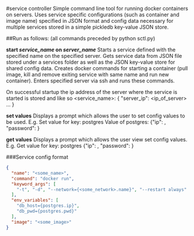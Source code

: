 #service controller
Simple command line tool for running docker containers on servers.
Uses service specific configurations (such as container and image name) specified
in JSON format and config data necessary for multiple services stored in a simple
pickledb key-value JSON store.

##Run as follows:
(all commands preceded by python sctl.py)

**start *service_name* on *server_name***
Starts a service defined with the specified name on the specified server.
Gets service data from JSON file stored under a services folder as well as
the JSON key-value store for shared config data. Creates docker commands for
starting a container (pull image, kill and remove exiting service with same name
and run new container). Enters specified server via ssh and runs these commands.

On successful startup the ip address of the server where the service is started
is stored and like so <service_name>: { "server_ip": <ip_of_server> ... }

**set values**
Displays a prompt which allows the user to set config values to be used.
E.g.
Set value for key: postgres
Value of postgres: {"ip": <ip>, "password": <pwd>}

**get values**
Displays a prompt which allows the user view set config values.
E.g.
Get value for key: postgres
{"ip": <ip>, "password": <pwd>}

###Service config format
```json
{
  "name": "<some_name>",
  "command": "docker run",
  "keyword_args": [
    "-t", "-d", "--network={<some_network>.name}", "--restart always"
  ],
  "env_variables": [
    "db_host={postgres.ip}",
    "db_pwd={postgres.pwd}"
  ],
  "image": "<some_image>"
}
```
